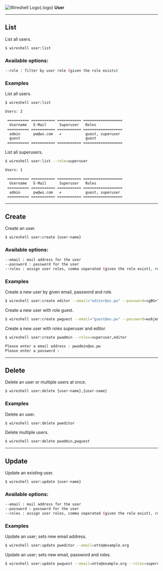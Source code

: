 ![Wireshell Logo](/assets/img/favicon-16x16.png){.logo} **User**

---

## List

List all users.

```sh
$ wireshell user:list
```

### Available options:

```sh
--role : filter by user role (given the role exists)
```

### Examples

List all users.

```sh
$ wireshell user:list

Users: 2

 ========== =========== =========== ==================
  Username   E-Mail      Superuser   Roles
 ========== =========== =========== ==================
  admin      pw@ws.com   ✔           guest, superuser
  guest                              guest
 ========== =========== =========== ==================
```

List all superusers.

```sh
$ wireshell user:list --role=superuser

Users: 1

 ========== =========== =========== ==================
  Username   E-Mail      Superuser   Roles
 ========== =========== =========== ==================
  admin      pw@ws.com   ✔           guest, superuser
 ========== =========== =========== ==================
```

---

## Create

Create an user.

```sh
$ wireshell user:create {user-name}
```

### Available options:

```sh
--email : mail address for the user 
--password : password for the user
--roles : assign user roles, comma separated (given the role exist), role `guest` is attached by default
```

### Examples

Create a new user by given email, password and role.

```sh
$ wireshell user:create editor --email="editor@ws.pw" --password=cgBG+T9e7Nu2 --roles=editor
```

Create a new user with role guest.

```sh
$ wireshell user:create pwguest --email="guest@ws.pw" --password=ws6jem6un3V&
```

Create a new user with roles superuser and editor.

```sh
$ wireshell user:create pwadmin --roles=superuser,editor

Please enter a email address : pwadmin@ws.pw
Please enter a password :
```

---

## Delete

Delete an user or multiple users at once.

```sh
$ wireshell user:delete {user-name},{user-name}
```

### Examples

Delete an user.

```sh
$ wireshell user:delete pweditor
```

Delete multiple users.

```sh
$ wireshell user:delete pwadmin,pwguest
```

---

## Update

Update an existing user.

```sh
$ wireshell user:update {user-name}
```

### Available options:

```sh
--email : mail address for the user 
--password : password for the user
--roles : assign user roles, comma separated (given the role exist), role `guest` is attached by default
```

### Examples

Update an user; sets new email address.

```sh
$ wireshell user:update pweditor --email=otto@example.org
```

Update an user; sets new email, password and roles.

```sh
$ wireshell user:update pwguest --email=otto@example.org --roles=superuser,editor --password=somepass
```
